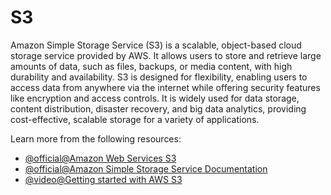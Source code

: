 # S3

Amazon Simple Storage Service (S3) is a scalable, object-based cloud storage service provided by AWS. It allows users to store and retrieve large amounts of data, such as files, backups, or media content, with high durability and availability. S3 is designed for flexibility, enabling users to access data from anywhere via the internet while offering security features like encryption and access controls. It is widely used for data storage, content distribution, disaster recovery, and big data analytics, providing cost-effective, scalable storage for a variety of applications.

Learn more from the following resources:

- [@official@Amazon Web Services S3](https://docs.aws.amazon.com/AmazonS3/latest/userguide/Welcome.html)
- [@official@Amazon Simple Storage Service Documentation](https://docs.aws.amazon.com/s3/)
- [@video@Getting started with AWS S3](https://www.youtube.com/watch?v=e6w9LwZJFIA)
